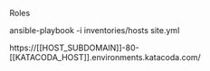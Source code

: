 Roles

ansible-playbook -i inventories/hosts site.yml

https://[[HOST_SUBDOMAIN]]-80-[[KATACODA_HOST]].environments.katacoda.com/
